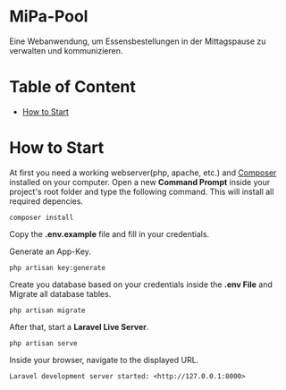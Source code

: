# MiPa-Pool
Eine Webanwendung, um Essensbestellungen in der Mittagspause zu verwalten und kommunizieren.

# Table of Content
* [How to Start](#how-to-start)


# How to Start
At first you need a working webserver(php, apache, etc.) and [Composer](https://getcomposer.org) installed on your computer.
Open a new __Command Prompt__ inside your project's root folder and type the following command. This will install all required depencies.
```
composer install
```

Copy the __.env.example__ file and fill in your credentials.

Generate an App-Key.
```
php artisan key:generate
```

Create you database based on your credentials inside the __.env File__ and Migrate all database tables.
```
php artisan migrate
```

After that, start a __Laravel Live Server__.
```
php artisan serve
```

Inside your browser, navigate to the displayed URL.
```
Laravel development server started: <http://127.0.0.1:8000>
```